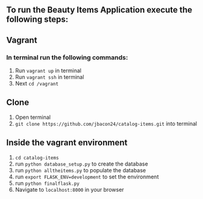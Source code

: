 ## To run the Beauty Items Application execute the following steps:

## Vagrant
### In terminal run the following commands:

1. Run `vagrant up` in terminal
2. Run `vagrant ssh` in terminal
3. Next `cd /vagrant`

## Clone

1. Open terminal
2. `git clone https://github.com/jbacon24/catalog-items.git` into terminal

## Inside the vagrant environment

1. `cd catalog-items`
2. run `python database_setup.py` to create the database
3. run `python alltheitems.py` to populate the database
4. run `export FLASK_ENV=development` to set the environment 
5. run `python finalflask.py`
6. Navigate to `localhost:8000` in your browser
